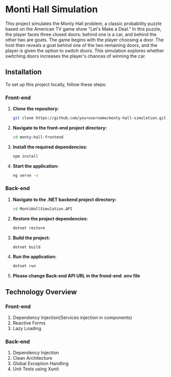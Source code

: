 # Monti Hall Simulation

This project simulates the Monty Hall problem, a classic probability puzzle based on the American TV game show "Let's Make a Deal." In this puzzle, the player faces three closed doors: behind one is a car, and behind the other two are goats. The game begins with the player choosing a door. The host then reveals a goat behind one of the two remaining doors, and the player is given the option to switch doors. This simulation explores whether switching doors increases the player's chances of winning the car.

## Installation

To set up this project locally, follow these steps:

### Front-end

1. **Clone the repository:**
   ```bash
   git clone https://github.com/yourusername/monty-hall-simulation.git

2. **Navigate to the front-end project directory:**
   ```bash
   cd monty-hall-frontend

3. **Install the required dependencies:**
   ```bash
   npm install

4. **Start the application:**
   ```bash
   ng serve -o

### Back-end

1. **Navigate to the .NET backend project directory:**
   ```bash
   cd MontiHallSimulation.API

2. **Restore the project dependencies:**
   ```bash
   dotnet restore
   
3. **Build the project:**
   ```bash
   dotnet build

4. **Run the application:**
   ```bash
   dotnet run

5. **Please change Back-end API URL in the frond-end .env file**

## Technology Overview

### Front-end

01. Dependency Injection(Services injection in components)
02. Reactive Forms
03. Lazy Loading

### Back-end

01. Dependency Injection
02. Clean Architecture
03. Global Exception Handling
04. Unit Tests using Xunit
  
